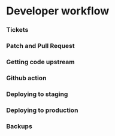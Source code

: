 # Developer workflow

### Tickets <!--- working to tickets (raise ticket, size ticket, project board, scrum sprint planning etc)-->

### Patch and Pull Request <!--- making your patch, submitting a PR -->

### Getting code upstream

[//]: # (maintaining separation between instance specific code and stuff that should be upstreamed)

### Github action

### Deploying to staging

### Deploying to production

### Backups <!--- restoring backups , gettinng backups and basic sysadmin workflows-->

